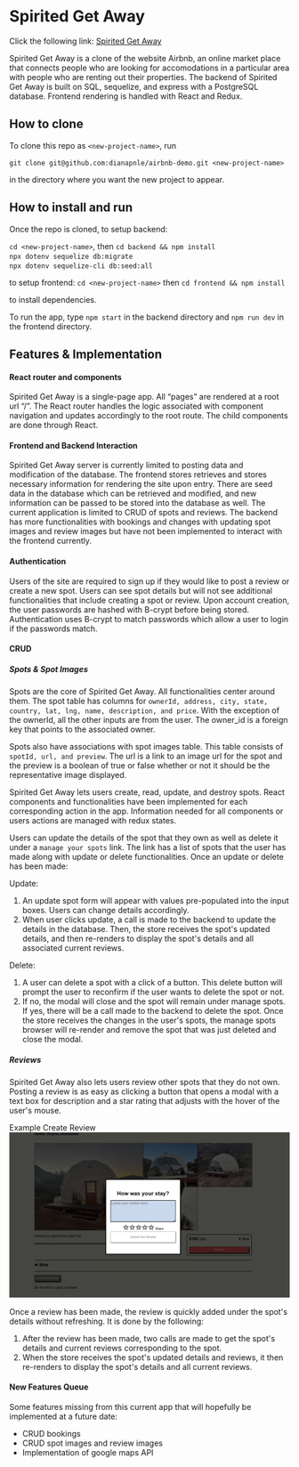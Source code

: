 # Spirited Get Away

Click the following link: [Spirited Get Away](https://spiritedgetaway.onrender.com/)

Spirited Get Away is a clone of the website Airbnb, an online market place that connects people who are looking for accomodations in a particular area with people who are renting out their properties. The backend of Spirited Get Away is built on SQL, sequelize, and express with a PostgreSQL database. Frontend rendering is handled with React and Redux.
## How to clone

To clone this repo as `<new-project-name>`, run

```shell
git clone git@github.com:dianapnle/airbnb-demo.git <new-project-name>
```

in the directory where you want the new project to appear.

## How to install and run

Once the repo is cloned, to setup backend:

`cd <new-project-name>`, then `cd backend && npm install` \
`npx dotenv sequelize db:migrate`\
`npx dotenv sequelize-cli db:seed:all`

to setup frontend:
`cd <new-project-name>` then `cd frontend && npm install`

to install
dependencies.

To run the app, type `npm start` in the backend directory and `npm run dev` in the frontend directory.

## Features & Implementation

#### React router and components

Spirited Get Away is a single-page app. All “pages” are rendered at a root url “/”. The React router handles the logic associated with component navigation and updates accordingly to the root route. The child components are done through React.

#### Frontend and Backend Interaction

Spirited Get Away server is currently limited to posting data and modification of the database. The frontend stores retrieves and stores necessary information for rendering the site upon entry. There are seed data in the database which can be retrieved and modified, and new information can be passed to be stored into the database as well. The current application is limited to CRUD of spots and reviews. The backend has more functionalities with bookings and changes with updating spot images and review images but have not been implemented to interact with the frontend currently.

#### Authentication

Users of the site are required to sign up if they would like to post a review or create a new spot. Users can see spot details but will not see additional functionalities that include creating a spot or review. Upon account creation, the user passwords are hashed with B-crypt before being stored. Authentication uses B-crypt to match passwords which allow a user to login if the passwords match.

#### CRUD

##### Spots & Spot Images

Spots are the core of Spirited Get Away. All functionalities center around them. The spot table has columns for `ownerId, address, city, state, country, lat, lng, name, description, and price`. With the exception of the ownerId, all the other inputs are from the user. The owner_id is a foreign key that points to the associated owner.

Spots also have associations with spot images table. This table consists of
`spotId, url, and preview`. The url is a link to an image url for the spot and the preview is a boolean of true or false whether or not it should be the representative image displayed.

Spirited Get Away lets users create, read, update, and destroy spots. React components and functionalities have been implemented for each corresponding action in the app. Information needed for all components or users actions are managed with redux states.

Users can update the details of the spot that they own as well as delete it under a `manage your spots` link. The link has a list of spots that the user has made along with update or delete functionalities. Once an update or delete has been made:

Update:
1. An update spot form will appear with values pre-populated into the input boxes. Users can change details accordingly.
2. When user clicks update, a call is made to the backend to update the details in the database. Then, the store receives the spot's updated details, and then re-renders to display the spot's details and all associated current reviews.

Delete:
1. A user can delete a spot with a click of a button. This delete button will prompt the user to reconfirm if the user wants to delete the spot or not.
2. If no, the modal will close and the spot will remain under manage spots. If yes, there will be a call made to the backend to delete the spot. Once the store receives the changes in the user's spots, the manage spots browser will re-render and remove the spot that was just deleted and close the modal.

##### Reviews

Spirited Get Away also lets users review other spots that they do not own. Posting a review is as easy as clicking a button that opens a modal with a text box for description and a star rating that adjusts with the hover of the user's mouse.

Example Create Review
<img src="images/reviewexample.png" />

Once a review has been made, the review is quickly added under the spot's details without refreshing. It is done by the following:

1. After the review has been made, two calls are made to get the spot's details and current reviews corresponding to the spot.
2. When the store receives the spot's updated details and reviews, it then re-renders to display the spot's details and all current reviews.

#### New Features Queue

Some features missing from this current app that will hopefully be implemented at a future date:

- CRUD bookings
- CRUD spot images and review images
- Implementation of google maps API
